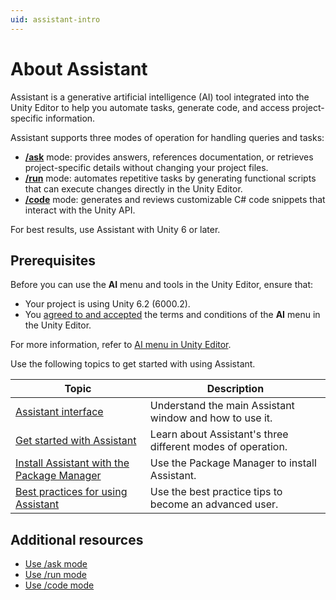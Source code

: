 ```yaml
---
uid: assistant-intro
---
```


# About Assistant

Assistant is a generative artificial intelligence (AI) tool integrated into the Unity Editor to help you automate tasks, generate code, and access project-specific information.

Assistant supports three modes of operation for handling queries and tasks:

* [**/ask**](xref:ask-overview) mode: provides answers, references documentation, or retrieves project-specific details without changing your project files.
* [**/run**](xref:run-overview) mode: automates repetitive tasks by generating functional scripts that can execute changes directly in the Unity Editor.
* [**/code**](xref:code-overview) mode: generates and reviews customizable C# code snippets that interact with the Unity API.

For best results, use Assistant with Unity 6 or later.

## Prerequisites

Before you can use the **AI** menu and tools in the Unity Editor, ensure that:

* Your project is using Unity 6.2 (6000.2).
* You [agreed to and accepted](https://docs.unity3d.com/Manual/ai-menu.html) the terms and conditions of the **AI** menu in the Unity Editor.

For more information, refer to [AI menu in Unity Editor](https://docs.unity3d.com/Manual/ai-menu.html).

Use the following topics to get started with using Assistant.

| Topic | Description |
| ----- | ----------- |
| [Assistant interface](xref:assistant-interface) | Understand the main Assistant window and how to use it. |
| [Get started with Assistant](xref:get-started) | Learn about Assistant's three different modes of operation. |
| [Install Assistant with the Package Manager](xref:install-assistant) | Use the Package Manager to install Assistant. |
| [Best practices for using Assistant](xref:assistant-best) | Use the best practice tips to become an advanced user. |

## Additional resources

* [Use /ask mode](xref:ask-overview)
* [Use /run mode](xref:run-overview)
* [Use /code mode](xref:code-overview)